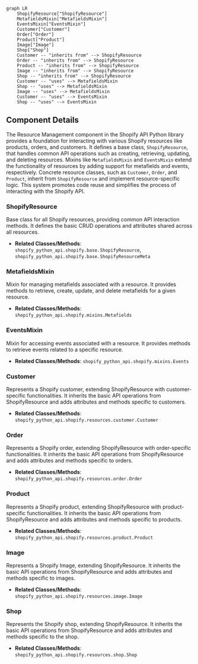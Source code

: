 ```mermaid
graph LR
    ShopifyResource["ShopifyResource"]
    MetafieldsMixin["MetafieldsMixin"]
    EventsMixin["EventsMixin"]
    Customer["Customer"]
    Order["Order"]
    Product["Product"]
    Image["Image"]
    Shop["Shop"]
    Customer -- "inherits from" --> ShopifyResource
    Order -- "inherits from" --> ShopifyResource
    Product -- "inherits from" --> ShopifyResource
    Image -- "inherits from" --> ShopifyResource
    Shop -- "inherits from" --> ShopifyResource
    Customer -- "uses" --> MetafieldsMixin
    Shop -- "uses" --> MetafieldsMixin
    Image -- "uses" --> MetafieldsMixin
    Customer -- "uses" --> EventsMixin
    Shop -- "uses" --> EventsMixin
```

## Component Details

The Resource Management component in the Shopify API Python library provides a foundation for interacting with various Shopify resources like products, orders, and customers. It defines a base class, `ShopifyResource`, that handles common API operations such as creating, retrieving, updating, and deleting resources. Mixins like `MetafieldsMixin` and `EventsMixin` extend the functionality of resources by adding support for metafields and events, respectively. Concrete resource classes, such as `Customer`, `Order`, and `Product`, inherit from `ShopifyResource` and implement resource-specific logic. This system promotes code reuse and simplifies the process of interacting with the Shopify API.

### ShopifyResource
Base class for all Shopify resources, providing common API interaction methods. It defines the basic CRUD operations and attributes shared across all resources.
- **Related Classes/Methods**: `shopify_python_api.shopify.base.ShopifyResource`, `shopify_python_api.shopify.base.ShopifyResourceMeta`

### MetafieldsMixin
Mixin for managing metafields associated with a resource. It provides methods to retrieve, create, update, and delete metafields for a given resource.
- **Related Classes/Methods**: `shopify_python_api.shopify.mixins.Metafields`

### EventsMixin
Mixin for accessing events associated with a resource. It provides methods to retrieve events related to a specific resource.
- **Related Classes/Methods**: `shopify_python_api.shopify.mixins.Events`

### Customer
Represents a Shopify customer, extending ShopifyResource with customer-specific functionalities. It inherits the basic API operations from ShopifyResource and adds attributes and methods specific to customers.
- **Related Classes/Methods**: `shopify_python_api.shopify.resources.customer.Customer`

### Order
Represents a Shopify order, extending ShopifyResource with order-specific functionalities. It inherits the basic API operations from ShopifyResource and adds attributes and methods specific to orders.
- **Related Classes/Methods**: `shopify_python_api.shopify.resources.order.Order`

### Product
Represents a Shopify product, extending ShopifyResource with product-specific functionalities. It inherits the basic API operations from ShopifyResource and adds attributes and methods specific to products.
- **Related Classes/Methods**: `shopify_python_api.shopify.resources.product.Product`

### Image
Represents a Shopify Image, extending ShopifyResource. It inherits the basic API operations from ShopifyResource and adds attributes and methods specific to images.
- **Related Classes/Methods**: `shopify_python_api.shopify.resources.image.Image`

### Shop
Represents the Shopify shop, extending ShopifyResource. It inherits the basic API operations from ShopifyResource and adds attributes and methods specific to the shop.
- **Related Classes/Methods**: `shopify_python_api.shopify.resources.shop.Shop`
